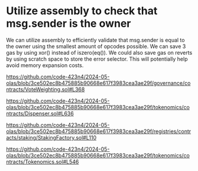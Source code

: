 # Utilize assembly to check that msg.sender is the owner 

We can utilize assembly to efficiently validate that msg.sender is equal to the owner using the smallest amount of opcodes possible. We can save 3 gas by using xor() instead of iszero(eq()). We could also save gas on reverts by using scratch space to store the error selector. This will potentially help avoid memory expansion costs. 

https://github.com/code-423n4/2024-05-olas/blob/3ce502ec8b475885b90668e617f3983cea3ae29f/governance/contracts/VoteWeighting.sol#L368

https://github.com/code-423n4/2024-05-olas/blob/3ce502ec8b475885b90668e617f3983cea3ae29f/tokenomics/contracts/Dispenser.sol#L636

https://github.com/code-423n4/2024-05-olas/blob/3ce502ec8b475885b90668e617f3983cea3ae29f/registries/contracts/staking/StakingFactory.sol#L110

https://github.com/code-423n4/2024-05-olas/blob/3ce502ec8b475885b90668e617f3983cea3ae29f/tokenomics/contracts/Tokenomics.sol#L546